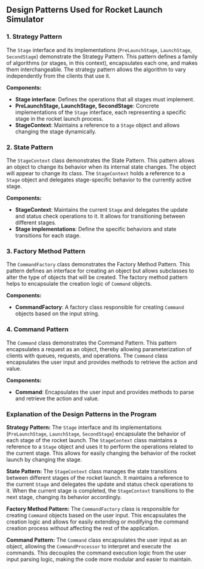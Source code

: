 ## Design Patterns Used for Rocket Launch Simulator

### 1. Strategy Pattern
The `Stage` interface and its implementations (`PreLaunchStage`, `LaunchStage`, `SecondStage`) demonstrate the Strategy Pattern. This pattern defines a family of algorithms (or stages, in this context), encapsulates each one, and makes them interchangeable. The strategy pattern allows the algorithm to vary independently from the clients that use it.

**Components:**
- **Stage interface**: Defines the operations that all stages must implement.
- **PreLaunchStage, LaunchStage, SecondStage**: Concrete implementations of the `Stage` interface, each representing a specific stage in the rocket launch process.
- **StageContext**: Maintains a reference to a `Stage` object and allows changing the stage dynamically.

### 2. State Pattern
The `StageContext` class demonstrates the State Pattern. This pattern allows an object to change its behavior when its internal state changes. The object will appear to change its class. The `StageContext` holds a reference to a `Stage` object and delegates stage-specific behavior to the currently active stage.

**Components:**
- **StageContext**: Maintains the current `Stage` and delegates the update and status check operations to it. It allows for transitioning between different stages.
- **Stage implementations**: Define the specific behaviors and state transitions for each stage.

### 3. Factory Method Pattern
The `CommandFactory` class demonstrates the Factory Method Pattern. This pattern defines an interface for creating an object but allows subclasses to alter the type of objects that will be created. The factory method pattern helps to encapsulate the creation logic of `Command` objects.

**Components:**
- **CommandFactory**: A factory class responsible for creating `Command` objects based on the input string.

### 4. Command Pattern
The `Command` class demonstrates the Command Pattern. This pattern encapsulates a request as an object, thereby allowing parameterization of clients with queues, requests, and operations. The `Command` class encapsulates the user input and provides methods to retrieve the action and value.

**Components:**
- **Command**: Encapsulates the user input and provides methods to parse and retrieve the action and value.

### Explanation of the Design Patterns in the Program

**Strategy Pattern:**
The `Stage` interface and its implementations (`PreLaunchStage`, `LaunchStage`, `SecondStage`) encapsulate the behavior of each stage of the rocket launch. The `StageContext` class maintains a reference to a `Stage` object and uses it to perform the operations related to the current stage. This allows for easily changing the behavior of the rocket launch by changing the stage.

**State Pattern:**
The `StageContext` class manages the state transitions between different stages of the rocket launch. It maintains a reference to the current `Stage` and delegates the update and status check operations to it. When the current stage is completed, the `StageContext` transitions to the next stage, changing its behavior accordingly.

**Factory Method Pattern:**
The `CommandFactory` class is responsible for creating `Command` objects based on the user input. This encapsulates the creation logic and allows for easily extending or modifying the command creation process without affecting the rest of the application.

**Command Pattern:**
The `Command` class encapsulates the user input as an object, allowing the `CommandProcessor` to interpret and execute the commands. This decouples the command execution logic from the user input parsing logic, making the code more modular and easier to maintain.
